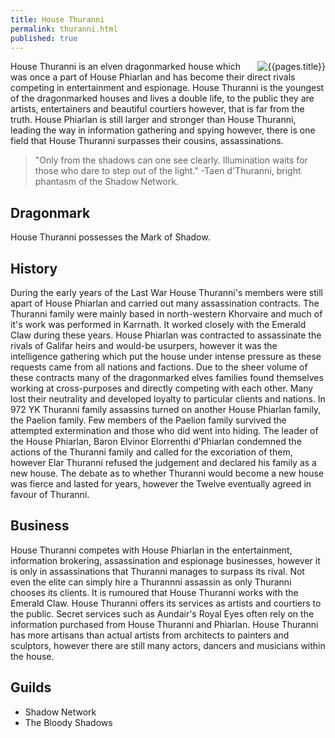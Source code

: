 ```yaml
---
title: House Thuranni 
permalink: thuranni.html
published: true
---
```


<img src='images/houses/{{page.title}}.jpg' alt='{{pages.title}}' style="float:right">

House Thuranni is an elven dragonmarked house which was once a part of House Phiarlan and has become their direct rivals competing in entertainment and espionage. House Thuranni is the youngest of the dragonmarked houses and lives a double life, to the public they are artists, entertainers and beautiful courtiers however, that is far from the truth. House Phiarlan is still larger and stronger than House Thuranni, leading the way in information gathering and spying however, there is one field that House Thuranni surpasses their cousins, assassinations.  

> "Only from the shadows can one see clearly. Illumination waits for those who dare to step out of the light." -Taen d'Thuranni, bright phantasm of the Shadow Network.

## Dragonmark
House Thuranni possesses the Mark of Shadow.

## History
During the early years of the Last War House Thuranni's members were still apart of House Phiarlan and carried out many assassination contracts. The Thuranni family were mainly based in north-western Khorvaire and much of it's work was performed in Karrnath. It worked closely with the Emerald Claw during these years. House Phiarlan was contracted to assassinate the rivals of Galifar heirs and would-be usurpers, however it was the intelligence gathering which put the house under intense pressure as these requests came from all nations and factions. Due to the sheer volume of these contracts many of the dragonmarked elves families found themselves working at cross-purposes and directly competing with each other. Many lost their neutrality and developed loyalty to particular clients and nations. In 972 YK Thuranni family assassins turned on another House Phiarlan family, the Paelion family. Few members of the Paelion family survived the attempted extermination and those who did went into hiding. The leader of the House Phiarlan, Baron Elvinor Elorrenthi d'Phiarlan condemned the actions of the Thuranni family and called for the excoriation of them, however Elar Thuranni refused the judgement and declared his family as a new house. The debate as to whether Thuranni would become a new house was fierce and lasted for years, however the Twelve eventually agreed in favour of Thuranni.

## Business
House Thuranni competes with House Phiarlan in the entertainment, information brokering, assassination and espionage businesses, however it is only in assassinations that Thuranni manages to surpass its rival. Not even the elite can simply hire a Thurannni assassin as only Thuranni chooses its clients. It is rumoured that House Thuranni works with the Emerald Claw. House Thuranni offers its services as artists and courtiers to the public. Secret services such as Aundair's Royal Eyes often rely on the information purchased from House Thuranni and Phiarlan. House Thuranni has more artisans than actual artists from architects to painters and sculptors, however there are still many actors, dancers and musicians within the house.

## Guilds
- Shadow Network
- The Bloody Shadows